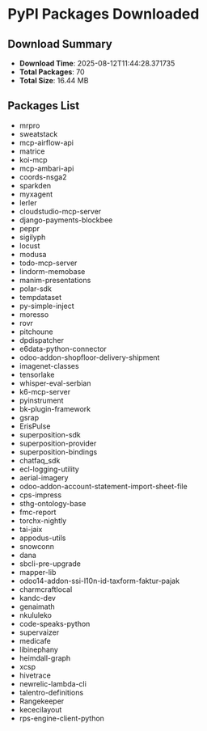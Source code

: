 # PyPI Packages Downloaded

## Download Summary
- **Download Time**: 2025-08-12T11:44:28.371735
- **Total Packages**: 70
- **Total Size**: 16.44 MB

## Packages List
- mrpro
- sweatstack
- mcp-airflow-api
- matrice
- koi-mcp
- mcp-ambari-api
- coords-nsga2
- sparkden
- myxagent
- lerler
- cloudstudio-mcp-server
- django-payments-blockbee
- peppr
- sigilyph
- locust
- modusa
- todo-mcp-server
- lindorm-memobase
- manim-presentations
- polar-sdk
- tempdataset
- py-simple-inject
- moresso
- rovr
- pitchoune
- dpdispatcher
- e6data-python-connector
- odoo-addon-shopfloor-delivery-shipment
- imagenet-classes
- tensorlake
- whisper-eval-serbian
- k6-mcp-server
- pyinstrument
- bk-plugin-framework
- gsrap
- ErisPulse
- superposition-sdk
- superposition-provider
- superposition-bindings
- chatfaq_sdk
- ecl-logging-utility
- aerial-imagery
- odoo-addon-account-statement-import-sheet-file
- cps-impress
- sthg-ontology-base
- fmc-report
- torchx-nightly
- tai-jaix
- appodus-utils
- snowconn
- dana
- sbcli-pre-upgrade
- mapper-lib
- odoo14-addon-ssi-l10n-id-taxform-faktur-pajak
- charmcraftlocal
- kandc-dev
- genaimath
- nkululeko
- code-speaks-python
- supervaizer
- medicafe
- libinephany
- heimdall-graph
- xcsp
- hivetrace
- newrelic-lambda-cli
- talentro-definitions
- Rangekeeper
- kececilayout
- rps-engine-client-python
